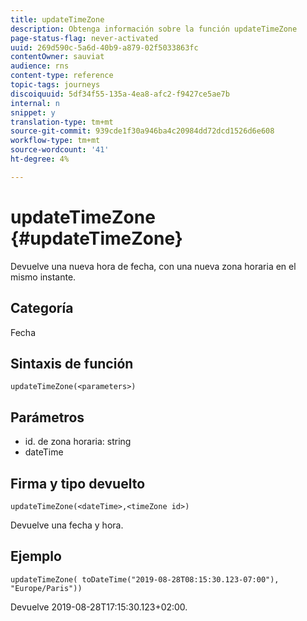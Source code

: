 ```yaml
---
title: updateTimeZone
description: Obtenga información sobre la función updateTimeZone
page-status-flag: never-activated
uuid: 269d590c-5a6d-40b9-a879-02f5033863fc
contentOwner: sauviat
audience: rns
content-type: reference
topic-tags: journeys
discoiquuid: 5df34f55-135a-4ea8-afc2-f9427ce5ae7b
internal: n
snippet: y
translation-type: tm+mt
source-git-commit: 939cde1f30a946ba4c20984dd72dcd1526d6e608
workflow-type: tm+mt
source-wordcount: '41'
ht-degree: 4%

---
```



# updateTimeZone {#updateTimeZone}

Devuelve una nueva hora de fecha, con una nueva zona horaria en el mismo instante.

## Categoría

Fecha

## Sintaxis de función

`updateTimeZone(<parameters>)`

## Parámetros

* id. de zona horaria: string
* dateTime

## Firma y tipo devuelto

`updateTimeZone(<dateTime>,<timeZone id>)`

Devuelve una fecha y hora.

## Ejemplo

`updateTimeZone( toDateTime("2019-08-28T08:15:30.123-07:00"), "Europe/Paris"))`

Devuelve 2019-08-28T17:15:30.123+02:00.

<!--`updateTimeZone( toDateTime("2019-08-28T08:15:30.123-07:00"), toTimeZone("Europe/Paris")))`

Returns "2019-08-28T17:15:30.123+02:00".-->

